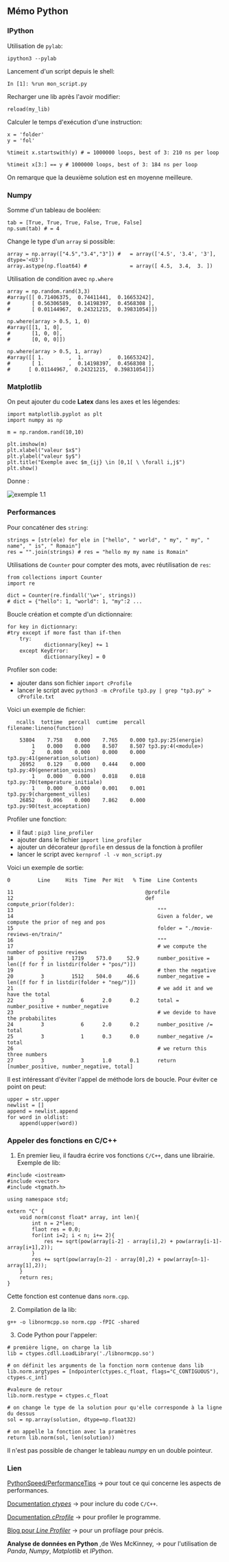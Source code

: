 ## Mémo Python

### IPython
Utilisation de ```pylab```:
```
ipython3 --pylab
```

Lancement d'un script depuis le shell:
```
In [1]: %run mon_script.py
```

Recharger une lib après l'avoir modifier:
```
reload(my_lib)
```

Calculer le temps d'exécution d'une instruction:
```
x = 'folder'
y = 'fol'

%timeit x.startswith(y) # = 1000000 loops, best of 3: 210 ns per loop

%timeit x[3:] == y # 1000000 loops, best of 3: 184 ns per loop
```
On remarque que la deuxième solution est en moyenne meilleure.

### Numpy
Somme d'un tableau de booléen:
```
tab = [True, True, True, False, True, False]
np.sum(tab) # = 4
```

Change le type d'un ```array``` si possible:
```
array = np.array(["4.5","3.4","3"]) # 	= array(['4.5', '3.4', '3'], dtype='<U3')
array.astype(np.float64) # 				= array([ 4.5,  3.4,  3. ])
```

Utilisation de condition avec ```np.where```
```
array = np.random.rand(3,3)
#array([[ 0.71406375,  0.74411441,  0.16653242],
#     	[ 0.56306589,  0.14198397,  0.4568308 ],
#      	[ 0.01144967,  0.24321215,  0.39831054]])

np.where(array > 0.5, 1, 0)
#array([[1, 1, 0],
#      	[1, 0, 0],
#       [0, 0, 0]])

np.where(array > 0.5, 1, array)
#array([[ 1.        ,  1.        ,  0.16653242],
#       [ 1.        ,  0.14198397,  0.4568308 ],
#      [ 0.01144967,  0.24321215,  0.39831054]])
```


### Matplotlib
On peut ajouter du code **Latex** dans les axes et les légendes:
```
import matplotlib.pyplot as plt
import numpy as np

m = np.random.rand(10,10)

plt.imshow(m)
plt.xlabel("valeur $x$")
plt.ylabel("valeur $y$")
plt.title("Exemple avec $m_{ij} \in [0,1[ \ \forall i,j$")
plt.show()
```

Donne :

![exemple 1.1](figures/exemple1.1.png)


### Performances
Pour concaténer des ```string```:
```
strings = [str(ele) for ele in ["hello", " world", " my", " my", " name", " is", " Romain"]
res = "".join(strings) # res = "hello my my name is Romain"
```

Utilisations de ```Counter``` pour compter des mots, avec réutilisation de ``res``:
```
from collections import Counter
import re

dict = Counter(re.findall('\w+', strings))
# dict = {"hello": 1, "world": 1, "my":2 ...
```

Boucle création  et compte d'un dictionnaire:
```
for key in dictionnary:
#try except if more fast than if-then
	try:
            dictionnary[key] += 1
	except KeyError:
            dictionnary[key] = 0
```

Profiler son code:
- ajouter dans son fichier ```import cProfile```
- lancer le script avec ```python3 -m cProfile tp3.py | grep "tp3.py" > cProfile.txt```

Voici un exemple de fichier:

```
   ncalls  tottime  percall  cumtime  percall filename:lineno(function)

    53804    7.758    0.000    7.765    0.000 tp3.py:25(energie)
        1    0.000    0.000    8.507    8.507 tp3.py:4(<module>)
        2    0.000    0.000    0.000    0.000 tp3.py:41(generation_solution)
    26952    0.129    0.000    0.444    0.000 tp3.py:49(generation_voisins)
        1    0.000    0.000    0.018    0.018 tp3.py:70(temperature_initiale)
        1    0.000    0.000    0.001    0.001 tp3.py:9(chargement_villes)
    26852    0.096    0.000    7.862    0.000 tp3.py:90(test_acceptation)
```
   
Profiler une fonction:
- il faut : ```pip3 line_profiler```
- ajouter dans le fichier ```import line_profiler```
- ajouter un décorateur ```@profile``` en dessus de la fonction à profiler
- lancer le script avec ```kernprof -l -v mon_script.py```

Voici un exemple de sortie:

    0         Line     Hits  Time  Per Hit   % Time  Line Contents

    11                                           @profile
    12                                           def compute_prior(folder):
    13                                               """
    14                                               Given a folder, we compute the prior of neg and pos
    15                                               folder = "./movie-reviews-en/train/"
    16                                               """
    17                                               # we compute the number of positive reviews
    18         3         1719    573.0     52.9      number_positive = len([f for f in listdir(folder + "pos/")])
    19                                               # then the negative
    20         3         1512    504.0     46.6      number_negative = len([f for f in listdir(folder + "neg/")])
    21                                               # we add it and we have the total
    22         3            6      2.0      0.2      total = number_positive + number_negative
    23                                               # we devide to have the probabilites
    24         3            6      2.0      0.2      number_positive /= total
    25         3            1      0.3      0.0      number_negative /= total
    26                                               # we return this three numbers
    27         3            3      1.0      0.1      return [number_positive, number_negative, total]

Il est intéressant d'éviter l'appel de méthode lors de boucle. Pour éviter ce point on peut:
```
upper = str.upper
newlist = []
append = newlist.append
for word in oldlist:
    append(upper(word))
```

### Appeler des fonctions en C/C++

1) En premier lieu, il faudra écrire vos fonctions `C/C++`, dans une librairie. Exemple de lib:

```
#include <iostream>
#include <vector>
#include <tgmath.h>

using namespace std;

extern "C" {
	void norm(const float* array, int len){
		int n = 2*len;
		flaot res = 0.0;
		for(int i=2; i < n; i+= 2){
			res += sqrt(pow(array[i-2] - array[i],2) + pow(array[i-1]-array[i+1],2));	
		}
		res += sqrt(pow(array[n-2] - array[0],2) + pow(array[n-1]-array[1],2));	
	}
	return res;
}
```

Cette fonction est contenue dans `norm.cpp`.

2) Compilation de la lib:
```
g++ -o libnormcpp.so norm.cpp -fPIC -shared
```

3) Code Python pour l'appeler:
```
# première ligne, on charge la lib
lib = ctypes.cdll.LoadLibrary('./libnormcpp.so')

# on définit les arguments de la fonction norm contenue dans lib
lib.norm.argtypes = [ndpointer(ctypes.c_float, flags="C_CONTIGUOUS"), ctypes.c_int]

#valeure de retour 
lib.norm.restype = ctypes.c_float

# on change le type de la solution pour qu'elle corresponde à la ligne du dessus
sol = np.array(solution, dtype=np.float32)

# on appelle la fonction avec la pramètres
return lib.norm(sol, len(solution))

```

Il n'est pas possible de changer le tableau _numpy_ en un double pointeur.

### Lien
[PythonSpeed/PerformanceTips](https://wiki.python.org/moin/PythonSpeed/PerformanceTips) -> pour tout ce qui concerne les aspects de performances.

[Documentation _ctypes_](https://docs.python.org/3/library/ctypes.html) -> pour inclure du code `C/C++`.

[Documentation _cProfile_](https://docs.python.org/3/library/profile.html) -> pour profiler le programme.

[Blog pour _Line Profiler_](https://zapier.com/engineering/profiling-python-boss/) -> pour un profilage pour précis.

**Analyse de données en Python** ,de Wes McKinney, -> pour l'utilisation de _Panda_, _Numpy_, _Matplotlib_ et _IPython_.
